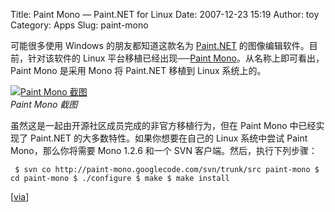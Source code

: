 Title: Paint Mono — Paint.NET for Linux
Date: 2007-12-23 15:19
Author: toy
Category: Apps
Slug: paint-mono

可能很多使用 Windows 的朋友都知道这款名为
[Paint.NET](http://www.getpaint.net/) 的图像编辑软件。目前，针对该软件的
Linux 平台移植已经出现──[Paint
Mono](http://code.google.com/p/paint-mono/)。从名称上即可看出，Paint
Mono 是采用 Mono 将 Paint.NET 移植到 Linux 系统上的。

[![Paint Mono
截图](http://i.linuxtoy.org/i/2007/12/paint-mono-thumb.png)](http://i.linuxtoy.org/i/2007/12/paint-mono.png)  
*Paint Mono 截图*

虽然这是一起由开源社区成员完成的非官方移植行为，但在 Paint Mono
中已经实现了 Paint.NET 的大多数特性。如果你想要在自己的 Linux 系统中尝试
Paint Mono，那么你将需要 Mono 1.2.6 和一个 SVN
客户端。然后，执行下列步骤：  

` $ svn co http://paint-mono.googlecode.com/svn/trunk/src paint-mono $ cd paint-mono $ ./configure $ make $ make install`

[[via](http://tirania.org/blog/archive/2007/Dec-21.html)]
